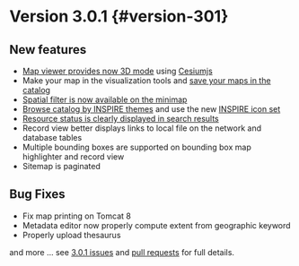 # Version 3.0.1 {#version-301}

## New features

-   [Map viewer provides now 3D mode](https://github.com/geonetwork/core-geonetwork/pull/1012) using [Cesiumjs](http://cesiumjs.org/)
-   Make your map in the visualization tools and [save your maps in the catalog](https://github.com/geonetwork/core-geonetwork/issues/1036)
-   [Spatial filter is now available on the minimap](https://github.com/geonetwork/core-geonetwork/issues/1051)
-   [Browse catalog by INSPIRE themes](https://github.com/geonetwork/core-geonetwork/issues/1054) and use the new [INSPIRE icon set](https://github.com/titellus/INSPIRE-themes-icons)
-   [Resource status is clearly displayed in search results](https://github.com/geonetwork/core-geonetwork/issues/1044)
-   Record view better displays links to local file on the network and database tables
-   Multiple bounding boxes are supported on bounding box map highlighter and record view
-   Sitemap is paginated

## Bug Fixes

-   Fix map printing on Tomcat 8
-   Metadata editor now properly compute extent from geographic keyword
-   Properly upload thesaurus

and more \... see [3.0.1 issues](https://github.com/geonetwork/core-geonetwork/issues?page=2&q=is%3Aissue+milestone%3A3.0.1+is%3Aclosed) and [pull requests](https://github.com/geonetwork/core-geonetwork/pulls?q=milestone%3A3.0.1+is%3Aclosed+is%3Apr) for full details.
